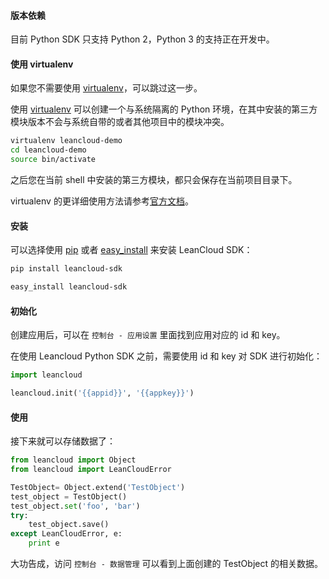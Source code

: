 #### 版本依赖

目前 Python SDK 只支持 Python 2，Python 3 的支持正在开发中。

#### 使用 virtualenv

如果您不需要使用 [virtualenv](https://virtualenv.pypa.io/)，可以跳过这一步。

使用 [virtualenv](https://virtualenv.pypa.io/) 可以创建一个与系统隔离的 Python 环境，在其中安装的第三方模块版本不会与系统自带的或者其他项目中的模块冲突。

```sh
virtualenv leancloud-demo
cd leancloud-demo
source bin/activate
```

之后您在当前 shell 中安装的第三方模块，都只会保存在当前项目目录下。

virtualenv 的更详细使用方法请参考[官方文档](https://virtualenv.pypa.io/en/latest/)。

#### 安装

可以选择使用 [pip](https://pip.pypa.io) 或者 [easy_install](https://pythonhosted.org/setuptools/easy_install.html) 来安装 LeanCloud SDK：

```sh
pip install leancloud-sdk
```

```sh
easy_install leancloud-sdk
```

#### 初始化

创建应用后，可以在 `控制台 - 应用设置` 里面找到应用对应的 id 和 key。

在使用 Leancloud Python SDK 之前，需要使用 id 和 key 对 SDK 进行初始化：

```python
import leancloud

leancloud.init('{{appid}}', '{{appkey}}')
```

#### 使用

接下来就可以存储数据了：

```python
from leancloud import Object
from leancloud import LeanCloudError

TestObject= Object.extend('TestObject')
test_object = TestObject()
test_object.set('foo', 'bar')
try:
    test_object.save()
except LeanCloudError, e:
    print e
```

大功告成，访问 `控制台 - 数据管理` 可以看到上面创建的 TestObject 的相关数据。
